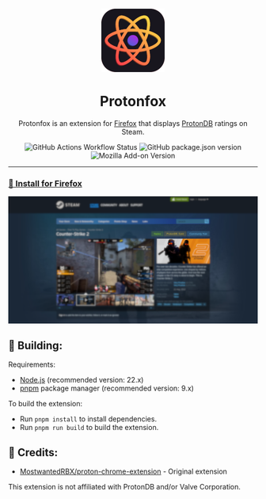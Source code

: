 <p style="text-align:center;"><img alt="Icon" src=".github/assets/protonfox.png" /></p>
<h1 style="text-align:center;">Protonfox</h1>
<p style="text-align:center;">Protonfox is an extension for <a href="https://firefox.com">Firefox</a> that displays <a href="https://protondb.com">ProtonDB</a> ratings on Steam.</p>

<p style="text-align:center;"><img alt="GitHub Actions Workflow Status" src="https://img.shields.io/github/actions/workflow/status/mxgic1337/protonfox/build-check.yml?style=flat-square"> <img alt="GitHub package.json version" src="https://img.shields.io/github/package-json/v/mxgic1337/protonfox?style=flat-square&logo=nodedotjs&logoColor=%23fff"> <img alt="Mozilla Add-on Version" src="https://img.shields.io/amo/v/protonfox-for-steam?style=flat-square&logo=firefox&logoColor=%23fff"></p>

---

### [🧩 Install for Firefox](https://addons.mozilla.org/en-US/firefox/addon/protonfox-for-steam/)

![preview.png](.github/assets/preview.png)

## 🚀 Building:
Requirements:
- [Node.js](https://nodejs.org) (recommended version: 22.x)
- [pnpm](https://pnpm.io/installation) package manager (recommended version: 9.x)

To build the extension:
- Run `pnpm install` to install dependencies.
- Run `pnpm run build` to build the extension.

## 📰 Credits:
- [MostwantedRBX/proton-chrome-extension](https://github.com/MostwantedRBX/proton-chrome-extension) - Original extension

This extension is not affiliated with ProtonDB and/or Valve Corporation.